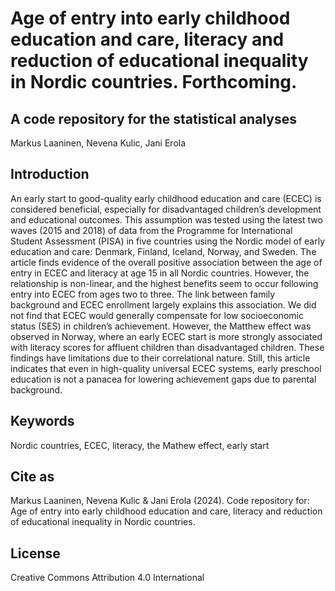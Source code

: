 # Age of entry into early childhood education and care, literacy and reduction of educational inequality in Nordic countries.  Forthcoming.
## A code repository for the statistical analyses

Markus Laaninen, Nevena Kulic, Jani Erola

## Introduction

An early start to good-quality early childhood education and care (ECEC) is considered beneficial, especially for disadvantaged children’s development and educational outcomes. This assumption was tested using the latest two waves (2015 and 2018) of data from the Programme for International Student Assessment (PISA) in five countries using the Nordic model of early education and care: Denmark, Finland, Iceland, Norway, and Sweden. The article finds evidence of the overall positive association between the age of entry in ECEC and literacy at age 15 in all Nordic countries. However, the relationship is non-linear, and the highest benefits seem to occur following entry into ECEC from ages two to three. The link between family background and ECEC enrollment largely explains this association. We did not find that ECEC would generally compensate for low socioeconomic status (SES) in children’s achievement. However, the Matthew effect was observed in Norway, where an early ECEC start is more strongly associated with literacy scores for affluent children than disadvantaged children. These findings have limitations due to their correlational nature. Still, this article indicates that even in high-quality universal ECEC systems, early preschool education is not a panacea for lowering achievement gaps due to parental background.

## Keywords 
Nordic countries, ECEC, literacy, the Mathew effect, early start


## Cite as

Markus Laaninen, Nevena Kulic & Jani Erola (2024). Code repository for: Age of entry into early childhood education and care, literacy and reduction of educational inequality in Nordic countries. 


## License

Creative Commons Attribution 4.0 International

